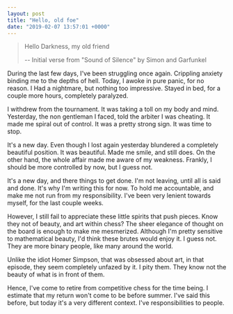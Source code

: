 ```yaml
---
layout: post
title: "Hello, old foe"
date: "2019-02-07 13:57:01 +0000"
---
```


> Hello Darkness, my old friend
>
> -- Initial verse from "Sound of Silence" by Simon and Garfunkel


During the last few days, I've been struggling once again. Crippling anxiety
binding me to the depths of hell. Today, I awoke in pure panic, for no reason. I
Had a nightmare, but nothing too impressive. Stayed in bed, for a couple more
hours, completely paralyzed.

I withdrew from the tournament. It was taking a toll on my body and mind.
Yesterday, the non gentleman I faced, told the arbiter I was cheating. It made
me spiral out of control. It was a pretty strong sign. It was time to stop.

It's a new day. Even though I lost again yesterday blundered a completely
beautiful position. It was beautiful. Made me smile, and still does. On the
other hand, the whole affair made me aware of my weakness. Frankly, I should be
more controlled by now, but I guess not.

It's a new day, and there things to get done. I'm not leaving, until all is said
and done. It's why I'm writing this for now. To hold me accountable, and make me
not run from my responsibility. I've been very lenient towards myself, for the
last couple weeks.

However, I still fail to appreciate these little spirits that push pieces. Know
they not of beauty, and art within chess? The sheer elegance of thought on the
board is enough to make me mesmerized. Although I'm pretty sensitive to
mathematical beauty, I'd think these brutes would enjoy it. I guess not. They
are more binary people, like many around the world.

Unlike the idiot Homer Simpson, that was obsessed about art, in that episode,
they seem completely unfazed by it. I pity them. They know not the beauty of
what is in front of them.

Hence, I've come to retire from competitive chess for the time being. I estimate
that my return won't come to be before summer. I've said this before, but today
it's a very different context. I've responsibilities to people.


